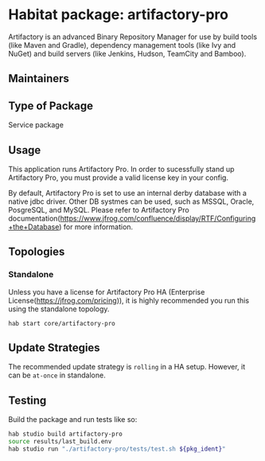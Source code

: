 # Habitat package: artifactory-pro

Artifactory is an advanced Binary Repository Manager for use by build tools (like Maven and Gradle), dependency management tools (like Ivy and NuGet) and build servers (like Jenkins, Hudson, TeamCity and Bamboo).

## Maintainers


## Type of Package

Service package

## Usage

This application runs Artifactory Pro. In order to sucessfully stand up Artifactory Pro, you must provide a valid
license key in your config.

By default, Artifactory Pro is set to use an internal derby database with a native jdbc driver. Other DB systmes can be
used, such as MSSQL, Oracle, PosgreSQL, and MySQL. Please refer to Artifactory Pro documentation(https://www.jfrog.com/confluence/display/RTF/Configuring+the+Database) for more information.

## Topologies

### Standalone
Unless you have a license for Artifactory Pro HA (Enterprise License(https://jfrog.com/pricing)), it is highly
recommended you run this using the standalone topology.

```text
hab start core/artifactory-pro
```

## Update Strategies

The recommended update strategy is `rolling` in a HA setup. However, it can be `at-once` in standalone.

## Testing

Build the package and run tests like so:

```bash
hab studio build artifactory-pro
source results/last_build.env
hab studio run "./artifactory-pro/tests/test.sh ${pkg_ident}"
```
